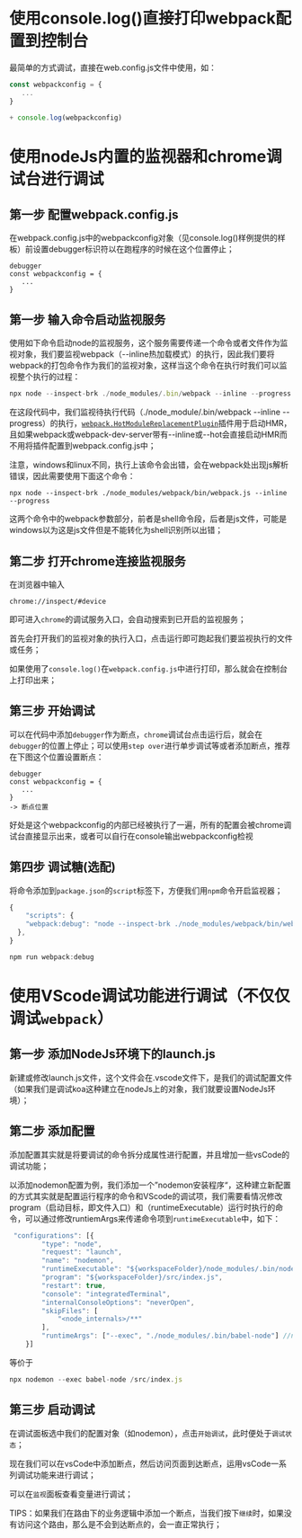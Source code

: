# 使用console.log()直接打印webpack配置到控制台

最简单的方式调试，直接在web.config.js文件中使用，如：

~~~js
const webpackconfig = {
   ...
}

+ console.log(webpackconfig)
~~~

# 使用nodeJs内置的监视器和chrome调试台进行调试

## 第一步 配置webpack.config.js

在webpack.config.js中的webpackconfig对象（见console.log()样例提供的样板）前设置debugger标识符以在跑程序的时候在这个位置停止；

~~~
debugger
const webpackconfig = {
   ...
}
~~~



## 第一步 输入命令启动监视服务

使用如下命令启动node的监视服务，这个服务需要传递一个命令或者文件作为监视对象，我们要监视webpack（--inline热加载模式）的执行，因此我们要将webpack的打包命令作为我们的监视对象，这样当这个命令在执行时我们可以监视整个执行的过程：

~~~js
npx node --inspect-brk ./node_modules/.bin/webpack --inline --progress
~~~

在这段代码中，我们监视待执行代码（./node_module/.bin/webpack --inline --progress）的执行，[`webpack.HotModuleReplacementPlugin`](https://webpack.js.org/plugins/hot-module-replacement-plugin/)插件用于启动HMR，且如果webpack或webpack-dev-server带有--inline或--hot会直接启动HMR而不用将插件配置到webpack.config.js中；

注意，windows和linux不同，执行上该命令会出错，会在webpack处出现js解析错误，因此需要使用下面这个命令：

~~~windows
npx node --inspect-brk ./node_modules/webpack/bin/webpack.js --inline --progress
~~~

这两个命令中的webpack参数部分，前者是shell命令段，后者是js文件，可能是windows以为这是js文件但是不能转化为shell识别所以出错；

## 第二步 打开chrome连接监视服务

在浏览器中输入

~~~
chrome://inspect/#device
~~~

即可进入`chrome`的调试服务入口，会自动搜索到已开启的监视服务；

首先会打开我们的监视对象的执行入口，点击运行即可跑起我们要监视执行的文件或任务；

如果使用了`console.log()`在`webpack.config.js`中进行打印，那么就会在控制台上打印出来；

## 第三步 开始调试

可以在代码中添加`debugger`作为断点，`chrome`调试台点击运行后，就会在`debugger`的位置上停止；可以使用`step over`进行单步调试等或者添加断点，推荐在下图这个位置设置断点：

~~~
debugger
const webpackconfig = {
   ...
}
-> 断点位置
~~~

好处是这个webpackconfig的内部已经被执行了一遍，所有的配置会被chrome调试台直接显示出来，或者可以自行在console输出webpackconfig检视

## 第四步 调试糖(选配)

将命令添加到`package.json`的`script`标签下，方便我们用`npm`命令开启监视器；

~~~js
{
    "scripts": {
    "webpack:debug": "node --inspect-brk ./node_modules/webpack/bin/webpack.js --inline --progress"
  },
}
~~~

~~~js
npm run webpack:debug
~~~

# 使用VScode调试功能进行调试（不仅仅调试`webpack`）

## 第一步 添加NodeJs环境下的launch.js

新建或修改launch.js文件，这个文件会在.vscode文件下，是我们的调试配置文件（如果我们是调试koa这种建立在nodeJs上的对象，我们就要设置NodeJs环境）；

## 第二步 添加配置

添加配置其实就是将要调试的命令拆分成属性进行配置，并且增加一些vsCode的调试功能；

以添加nodemon配置为例，我们添加一个”nodemon安装程序“，这种建立新配置的方式其实就是配置运行程序的命令和VScode的调试项，我们需要看情况修改program（启动目标，即文件入口）和（runtimeExecutable）运行时执行的命令，可以通过修改runtiemArgs来传递命令项到`runtimeExecutable`中，如下：

~~~js
 "configurations": [{
        "type": "node",
        "request": "launch",
        "name": "nodemon",
        "runtimeExecutable": "${workspaceFolder}/node_modules/.bin/nodemon",
        "program": "${workspaceFolder}/src/index.js",
        "restart": true,
        "console": "integratedTerminal",
        "internalConsoleOptions": "neverOpen",
        "skipFiles": [
            "<node_internals>/**"
        ],
        "runtimeArgs": ["--exec", "./node_modules/.bin/babel-node"] //nodemon的执行参数
    }]
~~~

等价于

~~~js
npx nodemon --exec babel-node /src/index.js
~~~

## 第三步 启动调试

在调试面板选中我们的配置对象（如nodemon），点击`开始调试`，此时便处于`调试状态`；

现在我们可以在vsCode中添加断点，然后访问页面到达断点，运用vsCode一系列调试功能来进行调试；

可以在`监视`面板查看变量进行调试；

TIPS：如果我们在路由下的业务逻辑中添加一个断点，当我们按下`继续`时，如果没有访问这个路由，那么是不会到达断点的，会一直正常执行；